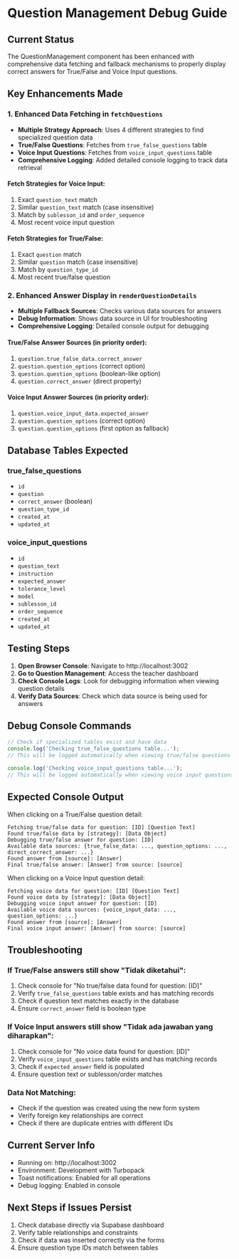 # Question Management Debug Guide

## Current Status
The QuestionManagement component has been enhanced with comprehensive data fetching and fallback mechanisms to properly display correct answers for True/False and Voice Input questions.

## Key Enhancements Made

### 1. Enhanced Data Fetching in `fetchQuestions`
- **Multiple Strategy Approach**: Uses 4 different strategies to find specialized question data
- **True/False Questions**: Fetches from `true_false_questions` table
- **Voice Input Questions**: Fetches from `voice_input_questions` table
- **Comprehensive Logging**: Added detailed console logging to track data retrieval

#### Fetch Strategies for Voice Input:
1. Exact `question_text` match
2. Similar `question_text` match (case insensitive)
3. Match by `sublesson_id` and `order_sequence`
4. Most recent voice input question

#### Fetch Strategies for True/False:
1. Exact `question` match
2. Similar `question` match (case insensitive)
3. Match by `question_type_id`
4. Most recent true/false question

### 2. Enhanced Answer Display in `renderQuestionDetails`
- **Multiple Fallback Sources**: Checks various data sources for answers
- **Debug Information**: Shows data source in UI for troubleshooting
- **Comprehensive Logging**: Detailed console output for debugging

#### True/False Answer Sources (in priority order):
1. `question.true_false_data.correct_answer`
2. `question.question_options` (correct option)
3. `question.question_options` (boolean-like option)
4. `question.correct_answer` (direct property)

#### Voice Input Answer Sources (in priority order):
1. `question.voice_input_data.expected_answer`
2. `question.question_options` (correct option)
3. `question.question_options` (first option as fallback)

## Database Tables Expected

### true_false_questions
- `id`
- `question`
- `correct_answer` (boolean)
- `question_type_id`
- `created_at`
- `updated_at`

### voice_input_questions
- `id`
- `question_text`
- `instruction`
- `expected_answer`
- `tolerance_level`
- `model`
- `sublesson_id`
- `order_sequence`
- `created_at`
- `updated_at`

## Testing Steps

1. **Open Browser Console**: Navigate to http://localhost:3002
2. **Go to Question Management**: Access the teacher dashboard
3. **Check Console Logs**: Look for debugging information when viewing question details
4. **Verify Data Sources**: Check which data source is being used for answers

## Debug Console Commands

```javascript
// Check if specialized tables exist and have data
console.log('Checking true_false_questions table...');
// This will be logged automatically when viewing true/false questions

console.log('Checking voice_input_questions table...');
// This will be logged automatically when viewing voice input questions
```

## Expected Console Output

When clicking on a True/False question detail:
```
Fetching true/false data for question: [ID] [Question Text]
Found true/false data by [strategy]: [Data Object]
Debugging true/false answer for question: [ID]
Available data sources: {true_false_data: ..., question_options: ..., direct_correct_answer: ...}
Found answer from [source]: [Answer]
Final true/false answer: [Answer] from source: [source]
```

When clicking on a Voice Input question detail:
```
Fetching voice data for question: [ID] [Question Text]
Found voice data by [strategy]: [Data Object]
Debugging voice input answer for question: [ID]
Available voice data sources: {voice_input_data: ..., question_options: ...}
Found answer from [source]: [Answer]
Final voice input answer: [Answer] from source: [source]
```

## Troubleshooting

### If True/False answers still show "Tidak diketahui":
1. Check console for "No true/false data found for question: [ID]"
2. Verify `true_false_questions` table exists and has matching records
3. Check if question text matches exactly in the database
4. Ensure `correct_answer` field is boolean type

### If Voice Input answers still show "Tidak ada jawaban yang diharapkan":
1. Check console for "No voice data found for question: [ID]"
2. Verify `voice_input_questions` table exists and has matching records
3. Check if `expected_answer` field is populated
4. Ensure question text or sublesson/order matches

### Data Not Matching:
- Check if the question was created using the new form system
- Verify foreign key relationships are correct
- Check if there are duplicate entries with different IDs

## Current Server Info
- Running on: http://localhost:3002
- Environment: Development with Turbopack
- Toast notifications: Enabled for all operations
- Debug logging: Enabled in console

## Next Steps if Issues Persist
1. Check database directly via Supabase dashboard
2. Verify table relationships and constraints
3. Check if data was inserted correctly via the forms
4. Ensure question type IDs match between tables
